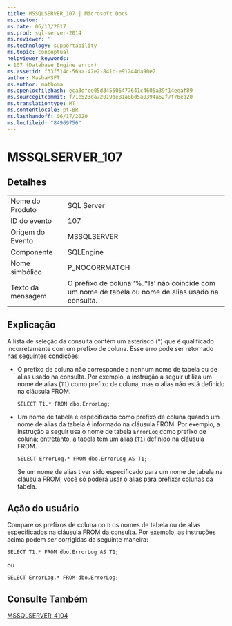 ```yaml
---
title: MSSQLSERVER_107 | Microsoft Docs
ms.custom: ''
ms.date: 06/13/2017
ms.prod: sql-server-2014
ms.reviewer: ''
ms.technology: supportability
ms.topic: conceptual
helpviewer_keywords:
- 107 (Database Engine error)
ms.assetid: f33f514c-56aa-42e2-841b-e91244da90e2
author: MashaMSFT
ms.author: mathoma
ms.openlocfilehash: eca3dfce05d345506477641c4605a39f14eeaf89
ms.sourcegitcommit: f71e523da72019de81a8bd5a0394a62f7f76ea20
ms.translationtype: MT
ms.contentlocale: pt-BR
ms.lasthandoff: 06/17/2020
ms.locfileid: "84969756"
---
```

# <a name="mssqlserver_107"></a>MSSQLSERVER_107
    
## <a name="details"></a>Detalhes  
  
|||  
|-|-|  
|Nome do Produto|SQL Server|  
|ID do evento|107|  
|Origem do Evento|MSSQLSERVER|  
|Componente|SQLEngine|  
|Nome simbólico|P_NOCORRMATCH|  
|Texto da mensagem|O prefixo de coluna '%.*ls' não coincide com um nome de tabela ou nome de alias usado na consulta.|  
  
## <a name="explanation"></a>Explicação  
 A lista de seleção da consulta contém um asterisco (*) que é qualificado incorretamente com um prefixo de coluna. Esse erro pode ser retornado nas seguintes condições:  
  
-   O prefixo de coluna não corresponde a nenhum nome de tabela ou de alias usado na consulta. Por exemplo, a instrução a seguir utiliza um nome de alias (`T1`) como prefixo de coluna, mas o alias não está definido na cláusula FROM.  
  
    ```  
    SELECT T1.* FROM dbo.ErrorLog;  
    ```  
  
-   Um nome de tabela é especificado como prefixo de coluna quando um nome de alias da tabela é informado na cláusula FROM. Por exemplo, a instrução a seguir usa o nome de tabela `ErrorLog` como prefixo de coluna; entretanto, a tabela tem um alias (`T1`) definido na cláusula FROM.  
  
    ```  
    SELECT ErrorLog.* FROM dbo.ErrorLog AS T1;  
    ```  
  
     Se um nome de alias tiver sido especificado para um nome de tabela na cláusula FROM, você só poderá usar o alias para prefixar colunas da tabela.  
  
## <a name="user-action"></a>Ação do usuário  
 Compare os prefixos de coluna com os nomes de tabela ou de alias especificados na cláusula FROM da consulta. Por exemplo, as instruções acima podem ser corrigidas da seguinte maneira:  
  
```  
SELECT T1.* FROM dbo.ErrorLog AS T1;  
```  
  
 ou  
  
```  
SELECT ErrorLog.* FROM dbo.ErrorLog;  
```  
  
## <a name="see-also"></a>Consulte Também  
 [MSSQLSERVER_4104](mssqlserver-4104-database-engine-error.md)  
  
  
